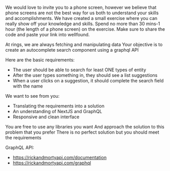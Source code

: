 We would love to invite you to a phone screen,
however we believe that phone screens are not the best way for us both
to understand your skills and accomplishments.
We have created a small exercise where you can really show off your knowledge and skills.
Spend no more than 30 mins-1 hour (the length of a phone screen) on the exercise.
Make sure to share the code and paste your link into wellfound.

At rings, we are always fetching and manipulating data
Your objective is to create an autocomplete search component using a graphql API

Here are the basic requirements:

- The user should be able to search for least ONE types of entity
- After the user types something in, they should see a list suggestions
- When a user clicks on a suggestion, it should complete the search field with the name

We want to see from you:

- Translating the requirements into a solution
- An understanding of NextJS and GraphQL
- Responsive and clean interface

You are free to use any libraries you want
And approach the solution to this problem that you prefer
There is no perfect solution but you should meet the requirements

GraphQL API:

- https://rickandmortyapi.com/documentation
- https://rickandmortyapi.com/graphql
